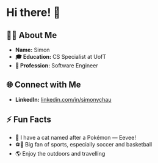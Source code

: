 # Hi there! 👋

## 🙋‍♂️ About Me

- **Name:** Simon
- **🎓 Education:** CS Specialist at UofT
- **💼 Profession:** Software Engineer
  
## 🌐 Connect with Me

- **LinkedIn:** [linkedin.com/in/simonychau](https://linkedin.com/in/simonychau)

## ⚡ Fun Facts

- 🐾 I have a cat named after a Pokémon — Eevee!
- ⚽🏀 Big fan of sports, especially soccer and basketball
- 🌎 Enjoy the outdoors and travelling

